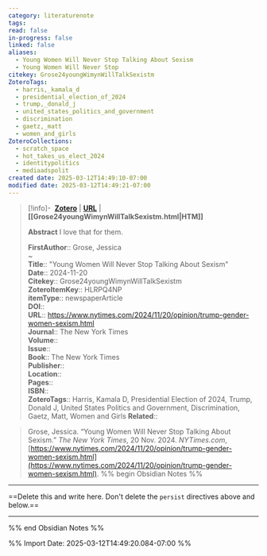 ```yaml
---
category: literaturenote
tags: 
read: false
in-progress: false
linked: false
aliases:
  - Young Women Will Never Stop Talking About Sexism
  - Young Women Will Never Stop
citekey: Grose24youngWimynWillTalkSexistm
ZoteroTags:
  - harris,_kamala_d
  - presidential_election_of_2024
  - trump,_donald_j
  - united_states_politics_and_government
  - discrimination
  - gaetz,_matt
  - women_and_girls
ZoteroCollections:
  - scratch_space
  - hot_takes_us_elect_2024
  - identitypolitics
  - mediaadspolit
created date: 2025-03-12T14:49:10-07:00
modified date: 2025-03-12T14:49:21-07:00
---
```


> [!info]- &nbsp;[**Zotero**](zotero://select/library/items/HLRPQ4NP)   | [**URL**](https://www.nytimes.com/2024/11/20/opinion/trump-gender-women-sexism.html) | **[[Grose24youngWimynWillTalkSexistm.html|HTM]]**
>
> 
> **Abstract**
> I love that for them.
> 
> 
> **FirstAuthor**:: Grose, Jessica  
~    
> **Title**:: "Young Women Will Never Stop Talking About Sexism"  
> **Date**:: 2024-11-20  
> **Citekey**:: Grose24youngWimynWillTalkSexistm  
> **ZoteroItemKey**:: HLRPQ4NP  
> **itemType**:: newspaperArticle  
> **DOI**::   
> **URL**:: https://www.nytimes.com/2024/11/20/opinion/trump-gender-women-sexism.html  
> **Journal**:: The New York Times  
> **Volume**::   
> **Issue**::   
> **Book**:: The New York Times  
> **Publisher**::   
> **Location**::    
> **Pages**::   
> **ISBN**::   
> **ZoteroTags**:: Harris, Kamala D, Presidential Election of 2024, Trump, Donald J, United States Politics and Government, Discrimination, Gaetz, Matt, Women and Girls
> **Related**:: 

> Grose, Jessica. “Young Women Will Never Stop Talking About Sexism.” _The New York Times_, 20 Nov. 2024. _NYTimes.com_, [https://www.nytimes.com/2024/11/20/opinion/trump-gender-women-sexism.html](https://www.nytimes.com/2024/11/20/opinion/trump-gender-women-sexism.html).
%% begin Obsidian Notes %%
___
==Delete this and write here.  Don't delete the `persist` directives above and below.==
___
%% end Obsidian Notes %%


%% Import Date: 2025-03-12T14:49:20.084-07:00 %%
